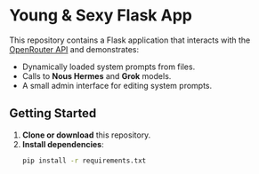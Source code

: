# Young & Sexy Flask App

This repository contains a Flask application that interacts with the [OpenRouter API](https://openrouter.ai/) and demonstrates:
- Dynamically loaded system prompts from files.
- Calls to **Nous Hermes** and **Grok** models.
- A small admin interface for editing system prompts.

## Getting Started

1. **Clone or download** this repository.
2. **Install dependencies**:
   ```bash
   pip install -r requirements.txt
